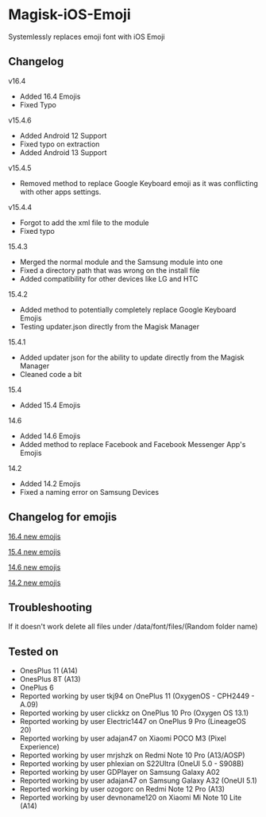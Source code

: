 # Magisk-iOS-Emoji
Systemlessly replaces emoji font with iOS Emoji 

## Changelog
v16.4
- Added 16.4 Emojis
- Fixed Typo

v15.4.6
- Added Android 12 Support
- Fixed typo on extraction 
- Added Android 13 Support

v15.4.5
- Removed method to replace Google Keyboard emoji as it was conflicting with other apps settings.

v15.4.4
- Forgot to add the xml file to the module
- Fixed typo

15.4.3
- Merged the normal module and the Samsung module into one
- Fixed a directory path that was wrong on the install file
- Added compatibility for other devices like LG and HTC

15.4.2 
- Added method to potentially completely replace Google Keyboard Emojis
- Testing updater.json directly from the Magisk Manager

15.4.1
- Added updater json for the ability to update directly from the Magisk Manager
- Cleaned code a bit

15.4
- Added 15.4 Emojis

14.6
- Added 14.6 Emojis
- Added method to replace Facebook and Facebook Messenger App's Emojis

14.2
- Added 14.2 Emojis
- Fixed a naming error on Samsung Devices

## Changelog for emojis
[16.4 new emojis](https://blog.emojipedia.org/ios-16-4-emoji-changelog/)

[15.4 new emojis](https://blog.emojipedia.org/ios-15-4-emoji-changelog/)

[14.6 new emojis](https://blog.emojipedia.org/ios-14-6-emoji-changelog/)

[14.2 new emojis](https://blog.emojipedia.org/ios-14-2-emoji-changelog/)

## Troubleshooting 
If it doesn't work delete all files under /data/font/files/(Random folder name)

## Tested on
- OnesPlus 11 (A14)
- OnesPlus 8T (A13)
- OnePlus 6
- Reported working by user tkj94 on OnePlus 11 (OxygenOS - CPH2449 - A.09)
- Reported working by user clickkz on OnePlus 10 Pro (Oxygen OS 13.1)
- Reported working by user Electric1447 on OnePlus 9 Pro (LineageOS 20)
- Reported working by user adajan47 on Xiaomi POCO M3 (Pixel Experience) 
- Reported working by user mrjshzk on Redmi Note 10 Pro (A13/AOSP)
- Reported working by user phlexian on S22Ultra (OneUI 5.0 - S908B)
- Reported working by user GDPlayer on Samsung Galaxy A02
- Reported working by user adajan47 on Samsung Galaxy A32 (OneUI 5.1)
- Reported working by user ozogorc on Redmi Note 12 Pro (A13)
- Reported working by user devnoname120 on Xiaomi Mi Note 10 Lite (A14)
